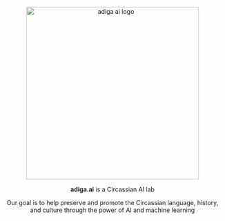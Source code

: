 <p align="center">
  <img src="https://github.com/user-attachments/assets/8f34b9c4-9fe5-476d-8d6f-9c001c404472" alt="adiga ai logo" width="400">
</p>

<p align="center" width="400">
  <b>adiga.ai</b> is a Circassian AI lab
</p>

<p align="center" width="400">
  Our goal is to help preserve and promote the Circassian language, history, and culture through the power of AI and machine learning
</p> 